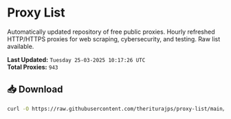 # Proxy List

Automatically updated repository of free public proxies. Hourly refreshed HTTP/HTTPS proxies for web scraping, cybersecurity, and testing. Raw list available.

**Last Updated:** `Tuesday 25-03-2025 10:17:26 UTC`  
**Total Proxies:** `943`

## 📥 Download
```bash
curl -O https://raw.githubusercontent.com/theriturajps/proxy-list/main/proxies.txt
